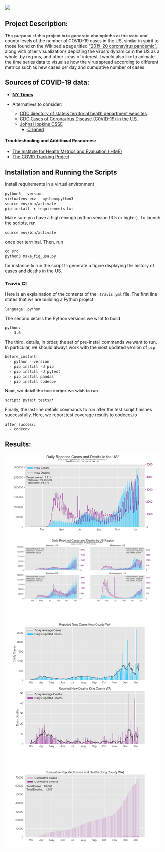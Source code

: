 <!--
For a project, write out the following:

Describing what you did
How you did it
What tools you used
What techniques you used
What data you used
What types of modeling you did
What you learned
Put a link to GitHub and/or a blog write up
-->
![](https://travis-ci.com/VictorCannestro/COVID-19_project.svg?branch=master)

## Project Description: 
The purpose of this project is to generate choropleths at the state and county levels of the number of COVID-19 cases in the US, similar in spirit to those found on the Wikipedia page titled ["2019–20 coronavirus pandemic"](https://upload.wikimedia.org/wikipedia/commons/8/85/COVID-19_outbreak_USA_per_capita_cases_map_counties.svg), along with other visualizations depicting the virus's dynamics in the US as a whole, by regions, and other areas of interest. I would also like to animate the time series data to visualize how the virus spread according to different metrics such as new cases per day and cumulative number of cases.

## Sources of COVID-19 data:
- **[NY Times](https://github.com/nytimes/covid-19-data)**

- Alternatives to consider:

    - [CDC directory of state & territorial health department websites](https://www.cdc.gov/publichealthgateway/healthdirectories/healthdepartments.html)
    - [CDC Cases of Coronavirus Disease (COVID-19) in the U.S.](https://www.cdc.gov/coronavirus/2019-ncov/cases-updates/cases-in-us.html)
    - [Johns Hopkins CSSE](https://github.com/CSSEGISandData/COVID-19)
        - [Cleaned](https://github.com/RamiKrispin/coronavirus)
    
#### Troubleshooting and Additional Resources:
- [The Institute for Health Metrics and Evaluation (IHME)](http://covid19.healthdata.org/united-states-of-america/washington?mkt_tok=eyJpIjoiT0dGbE9UaGhZV0ZsTkRJNSIsInQiOiJpMjBzb2N2WUpYUFM2RWFiQzZ0RGNYNVhMNEQrdytmb2ZVZkNwWSsyUFhiWjR6K1ZCWGtjR3k3c0dBckY0VEJORTVVR3o2cUFGRkJodzdBdW9EOVZZalwvSEhnRGRpTWtGN1hFbUJNSzgzQnVEM01CbEs5SFwvMHZPVjBwUzZuMGZyIn0%3D)
- [The COVID Tracking Project](https://covidtracking.com/)


## Installation and Running the Scripts
Install requirements in a virtual environment

```
python3 --version
virtualenv env --python=python3
source env/bin/activate
pip install -r requirements.txt
```

Make sure you have a high enough python version (3.5 or higher). To launch the scripts, run

```
source env/bin/activate
```

once per terminal. Then, run

```
cd src
python3 make_fig_usa.py
```

for instance to run the script to generate a figure displaying the history of cases and deaths in the US.

### Travis CI
Here is an explaination of the contents of the `.travis.yml` file. The first line states that we are building a Python project
```
language: python
```
The second details the Python versions we want to build
```
python:
  - 3.6
```
The third, details, in order, the set of pre-install commands we want to run. In particular, we should always work with the most updated version of `pip`
```
before_install:
  - python --version
  - pip install -U pip
  - pip install -U pytest
  - pip install pandas
  - pip install codecov
```
Next, we detail the test scripts we wish to run
```
script: pytest tests/*
```
Finally, the last line details commands to run after the test script finishes successfully. Here, we report test coverage results to codecov.io
```
after_success:
  - codecov 
```

## Results:
![](figures/Daily_US.png)
![](figures/Daily_US_Regions.png)
![](figures/Daily_King_County.png)
![](figures/Cumulative_King_County.png)
